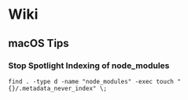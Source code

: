 # Wiki

## macOS Tips

### Stop Spotlight Indexing of node_modules

```
find . -type d -name "node_modules" -exec touch "{}/.metadata_never_index" \;
```
